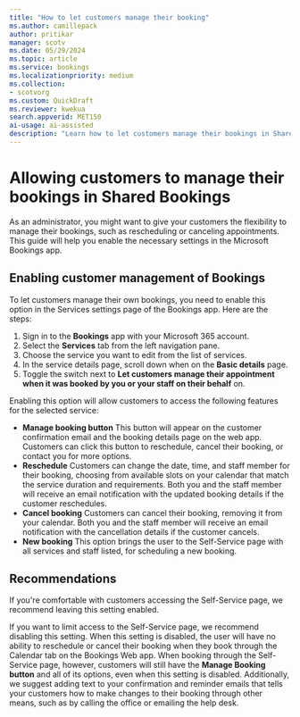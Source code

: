 ```yaml
---  
title: "How to let customers manage their booking"  
ms.author: camillepack
author: pritikar
manager: scotv
ms.date: 05/29/2024  
ms.topic: article
ms.service: bookings
ms.localizationpriority: medium
ms.collection:
- scotvorg
ms.custom: QuickDraft  
ms.reviewer: kwekua  
search.appverid: MET150  
ai-usage: ai-assisted 
description: "Learn how to let customers manage their bookings in Shared Bookings." 
---
```


# Allowing customers to manage their bookings in Shared Bookings

As an administrator, you might want to give your customers the flexibility to manage their bookings, such as rescheduling or canceling appointments. This guide will help you enable the necessary settings in the Microsoft Bookings app.

## Enabling customer management of Bookings

To let customers manage their own bookings, you need to enable this option in the Services settings page of the Bookings app. Here are the steps:

1. Sign in to the **Bookings** app with your Microsoft 365 account.
2. Select the **Services** tab from the left navigation pane.
3. Choose the service you want to edit from the list of services.
4. In the service details page, scroll down when on the **Basic details** page.
5. Toggle the switch next to **Let customers manage their appointment when it was booked by you or your staff on their behalf** on.

Enabling this option will allow customers to access the following features for the selected service:

- **Manage booking button** This button will appear on the customer confirmation email and the booking details page on the web app. Customers can click this button to reschedule, cancel their booking, or contact you for more options.
- **Reschedule** Customers can change the date, time, and staff member for their booking, choosing from available slots on your calendar that match the service duration and requirements. Both you and the staff member will receive an email notification with the updated booking details if the customer reschedules.
- **Cancel booking** Customers can cancel their booking, removing it from your calendar. Both you and the staff member will receive an email notification with the cancellation details if the customer cancels.
- **New booking** This option brings the user to the Self-Service page with all services and staff listed, for scheduling a new booking.

## Recommendations

If you're comfortable with customers accessing the Self-Service page, we recommend leaving this setting enabled.

If you want to limit access to the Self-Service page, we recommend disabling this setting. When this setting is disabled, the user will have no ability to reschedule or cancel their booking when they book through the Calendar tab on the Bookings Web app. When booking through the Self-Service page, however, customers will still have the **Manage Booking button** and all of its options, even when this setting is disabled. Additionally, we suggest adding text to your confirmation and reminder emails that tells your customers how to make changes to their booking through other means, such as by calling the office or emailing the help desk.
